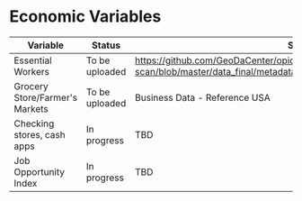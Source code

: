 # Economic Variables

| Variable  | Status | Source  | 
| ------------- | ------------- | ------------- |
| Essential Workers  | To be uploaded | https://github.com/GeoDaCenter/opioid-policy-scan/blob/master/data_final/metadata/Job_Categories_byOccupation_2018.md  | 
| Grocery Store/Farmer's Markets  | To be uploaded  | Business Data - Reference USA | 
| Checking stores, cash apps | In progress  | TBD  | 
| Job Opportunity Index | In progress  | TBD  | 
